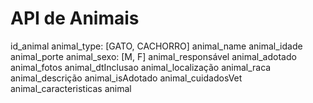 # API de Animais

id_animal
animal_type: [GATO, CACHORRO]
animal_name
animal_idade
animal_porte
animal_sexo: [M, F]
animal_responsável
animal_adotado
animal_fotos
animal_dtInclusao
animal_localização
animal_raca
animal_descrição
animal_isAdotado
animal_cuidadosVet
animal_caracteristicas
animal
